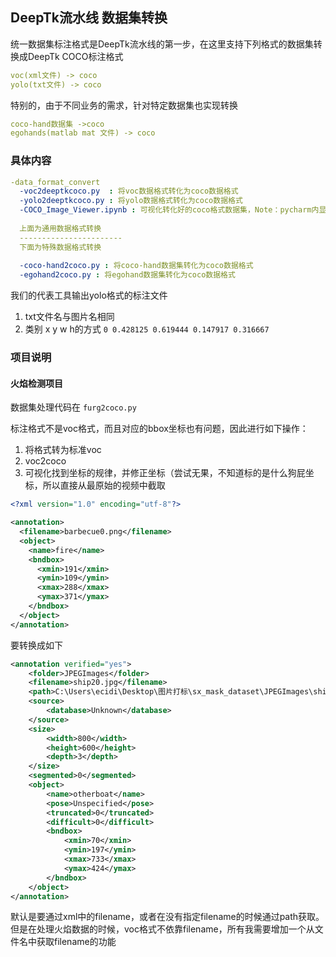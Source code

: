 ## DeepTk流水线 数据集转换


统一数据集标注格式是DeepTk流水线的第一步，在这里支持下列格式的数据集转换成DeepTk COCO标注格式

```yaml
voc(xml文件) -> coco
yolo(txt文件) -> coco
```

特别的，由于不同业务的需求，针对特定数据集也实现转换

```yaml
coco-hand数据集 ->coco
egohands(matlab mat 文件) -> coco
```

### 具体内容

```yaml
-data_format_convert
  -voc2deeptkcoco.py  : 将voc数据格式转化为coco数据格式
  -yolo2deeptkcoco.py : 将yolo数据格式转化为coco数据格式
  -COCO_Image_Viewer.ipynb : 可视化转化好的coco格式数据集，Note：pycharm内显示bbox会有偏差
  
  上面为通用数据格式转换
  -----------------------
  下面为特殊数据格式转换
  
  -coco-hand2coco.py : 将coco-hand数据集转化为coco数据格式
  -egohand2coco.py : 将egohand数据集转化为coco数据格式
```

我们的代表工具输出yolo格式的标注文件
1. txt文件名与图片名相同
2. 类别 x y w h的方式
``
0 0.428125 0.619444 0.147917 0.316667
``


### 项目说明

#### 火焰检测项目

数据集处理代码在 ```furg2coco.py```

标注格式不是voc格式，而且对应的bbox坐标也有问题，因此进行如下操作：
    
1. 将格式转为标准voc
2. voc2coco
3. 可视化找到坐标的规律，并修正坐标（尝试无果，不知道标的是什么狗屁坐标，所以直接从最原始的视频中截取


```xml
<?xml version="1.0" encoding="utf-8"?>

<annotation>
  <filename>barbecue0.png</filename>
  <object>
    <name>fire</name>
    <bndbox>
      <xmin>191</xmin>
      <ymin>109</ymin>
      <xmax>288</xmax>
      <ymax>371</ymax>
    </bndbox>
  </object>
</annotation>

```
 要转换成如下
 
```xml
<annotation verified="yes">
	<folder>JPEGImages</folder>
	<filename>ship20.jpg</filename>
	<path>C:\Users\ecidi\Desktop\图片打标\sx_mask_dataset\JPEGImages\ship20.jpg</path>
	<source>
		<database>Unknown</database>
	</source>
	<size>
		<width>800</width>
		<height>600</height>
		<depth>3</depth>
	</size>
	<segmented>0</segmented>
	<object>
		<name>otherboat</name>
		<pose>Unspecified</pose>
		<truncated>0</truncated>
		<difficult>0</difficult>
		<bndbox>
			<xmin>70</xmin>
			<ymin>197</ymin>
			<xmax>733</xmax>
			<ymax>424</ymax>
		</bndbox>
	</object>
</annotation>
```

默认是要通过xml中的filename，或者在没有指定filename的时候通过path获取。
但是在处理火焰数据的时候，voc格式不依靠filename，所有我需要增加一个从文件名中获取filename的功能

